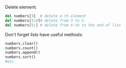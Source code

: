 Delete element:
```python
del numbers[3]  # delete 4-th element
del numbers[2:4]# delete from 3 to 5
del numbers[5:] # delete from 6-th to the end of list
```
Don't forget lists have useful methods:
```python
numbers.clear()
numbers.count()
numbers.append()
numbers.sort()
#etc.
```